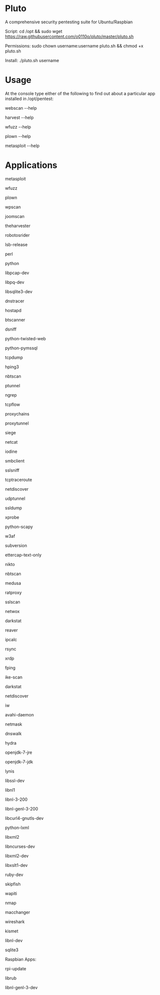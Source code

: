Pluto
=====

A comprehensive security pentesting suite for Ubuntu/Raspbian

Script: cd /opt && sudo wget https://raw.githubusercontent.com/o0110o/pluto/master/pluto.sh

Permissions: sudo chown username:username pluto.sh && chmod +x pluto.sh

Install: ./pluto.sh username

Usage
=====
At the console type either of the following to find out about a particular app installed in /opt/pentest:

webscan --help

harvest --help

wfuzz --help

plown --help

metasploit --help

Applications
============
metasploit

wfuzz

plown

wpscan

joomscan

theharvester

robotosrider

lsb-release

perl

python

libpcap-dev

libpq-dev

libsqlite3-dev

dnstracer

hostapd

btscanner

dsniff

python-twisted-web

python-pymssql

tcpdump

hping3

nbtscan

ptunnel

ngrep

tcpflow

proxychains

proxytunnel

siege

netcat

iodine

smbclient

sslsniff

tcptraceroute

netdiscover

udptunnel

ssldump

xprobe

python-scapy

w3af

subversion

ettercap-text-only

nikto

nbtscan

medusa

ratproxy

sslscan

netwox

darkstat

reaver

ipcalc

rsync

xrdp

fping

ike-scan

darkstat

netdiscover

iw

avahi-daemon

netmask

dnswalk

hydra

openjdk-7-jre

openjdk-7-jdk

lynis

libssl-dev

libnl1

libnl-3-200

libnl-genl-3-200

libcurl4-gnutls-dev

python-lxml

libxml2

libncurses-dev

libxml2-dev

libxslt1-dev

ruby-dev

skipfish

wapiti

nmap

macchanger

wireshark

kismet

libnl-dev

sqlite3

Raspbian Apps:

rpi-update

librub

libnl-genl-3-dev

